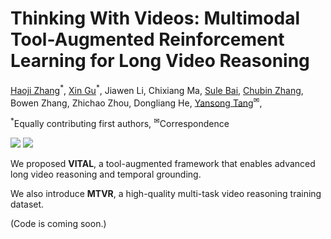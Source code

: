 # Thinking With Videos: Multimodal Tool-Augmented Reinforcement Learning for Long Video Reasoning

<a href="https://zhang9302002.github.io/">Haoji Zhang</a><sup>\*</sup>,
<a href="https://gx77.github.io/GX/">Xin Gu</a><sup>\*</sup>,
Jiawen Li,
Chixiang Ma,
<a href="https://sulebai.github.io/">Sule Bai</a>,
<a href="https://lin-shan.com/">Chubin Zhang</a>,
Bowen Zhang,
Zhichao Zhou,
Dongliang He,
<a href="https://andytang15.github.io/">Yansong Tang</a><sup>&#9993;</sup>,

<sup>\*</sup>Equally contributing first authors, 
<sup>&#9993;</sup>Correspondence

<a href="https://zhang9302002.github.io/vstream-iccv-page/"><img src='https://img.shields.io/badge/Project-Page-Green'></a>
<a href="https://arxiv.org/abs/2508.04416"><img src='https://img.shields.io/badge/Paper-Arxiv-red'></a>

We proposed **VITAL**, a tool-augmented framework that enables advanced long video reasoning and temporal grounding.

We also introduce **MTVR**, a high-quality multi-task video reasoning training dataset.

(Code is coming soon.)
